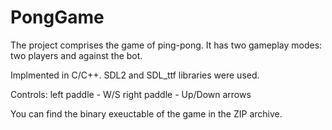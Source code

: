 # PongGame
The project comprises the game of ping-pong. It has two gameplay modes: two players and against the bot.

Implmented in C/C++. SDL2 and SDL_ttf libraries were used.

Controls: 
left paddle - W/S
right paddle - Up/Down arrows

You can find the binary exeuctable of the game in the ZIP archive.
